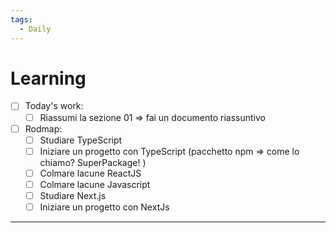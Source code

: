 ```yaml
---
tags:
  - Daily
---
```

# Learning 

- [ ] Today's work:
	- [ ] Riassumi la sezione 01 => fai un documento riassuntivo
	      
- [ ] Rodmap:
	- [ ] Studiare TypeScript
	- [ ] Iniziare un progetto con TypeScript (pacchetto npm => come lo chiamo? SuperPackage! )
	- [ ] Colmare lacune ReactJS
	- [ ] Colmare lacune Javascript
	- [ ] Studiare Next.js
	- [ ] Iniziare un progetto con NextJs

***
